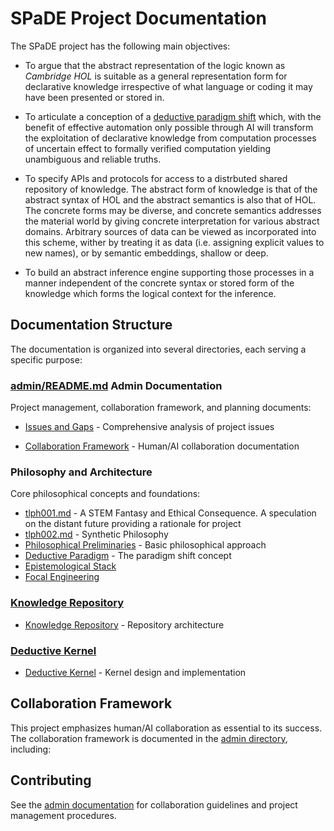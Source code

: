 # SPaDE Project Documentation

The SPaDE project has the following main objectives:

* To argue that the abstract representation of the logic known
as _Cambridge HOL_ is suitable as a general representation form for declarative knowledge irrespective of what language or coding it may have been presented or stored in.

* To articulate a conception of a
[deductive paradigm shift](tlph005.md) which,
with the benefit of effective automation only possible through AI
will transform the exploitation of declarative knowledge
from computation processes of uncertain effect to
formally verified computation yielding unambiguous and reliable truths.

* To specify APIs and protocols for access to a distrbuted shared repository of knowledge.
The abstract form of knowledge is that of the abstract syntax of HOL and the abstract semantics is also that of HOL.
The concrete forms may be diverse, and concrete semantics addresses the material world by giving concrete interpretation for various abstract domains.
Arbitrary sources of data can be viewed as incorporated into this scheme, wither by treating it as data (i.e. assigning explicit values to new names), or by semantic embeddings, shallow or deep.

* To build an abstract inference engine supporting those processes
in a manner independent of the concrete syntax or stored form
of the knowledge which forms the logical context for the inference.

## Documentation Structure

The documentation is organized into several directories, each serving a specific purpose:

### [admin/README.md](admin/README.md) Admin Documentation

Project management, collaboration framework, and planning documents:

* [Issues and Gaps](admin/ISSUES.md) - Comprehensive analysis of project issues

* [Collaboration Framework](admin/) - Human/AI collaboration documentation

### Philosophy and Architecture

Core philosophical concepts and foundations:

* [tlph001.md](tlph001.md) - A STEM Fantasy and Ethical Consequence. A speculation on the distant future providing a rationale for project
* [tlph002.md](tlph002.md) - Synthetic Philosophy
* [Philosophical Preliminaries](tlph006.md) - Basic philosophical approach
* [Deductive Paradigm](tlph005.md) - The paradigm shift concept
* [Epistemological Stack](tlph003.md)
* [Focal Engineering](tlph004.md)

### [Knowledge Repository](../kr/README.md)

* [Knowledge Repository](../kr/KnowledgeRepo.md) - Repository architecture

### [Deductive Kernel](../dk/README.md)

* [Deductive Kernel](../dk/kernel.md) - Kernel design and implementation

## Collaboration Framework

This project emphasizes human/AI collaboration as essential to its success. The collaboration framework is documented in the [admin directory](admin/), including:

## Contributing

See the [admin documentation](admin/) for collaboration guidelines and project management procedures.

